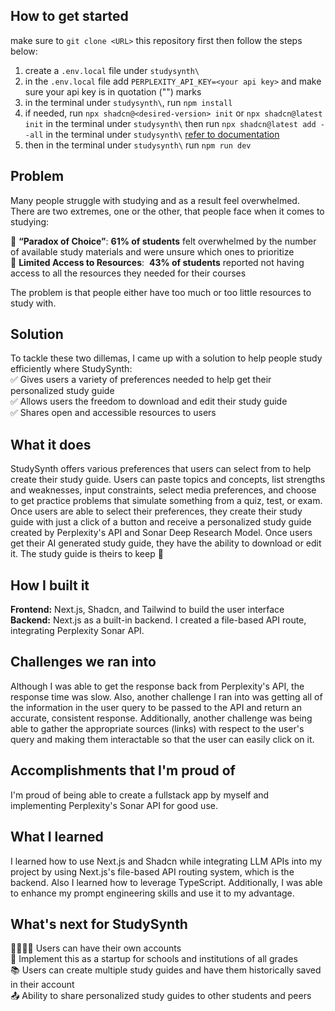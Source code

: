 ## How to get started

make sure to `git clone <URL>` this repository first then follow the steps below:

1. create a `.env.local` file under `studysynth\`
2. in the `.env.local` file add `PERPLEXITY_API_KEY=<your api key>` and make sure your api key is in quotation ("") marks
3. in the terminal under `studysynth\`, run `npm install`
4. if needed, run `npx shadcn@<desired-version> init` or `npx shadcn@latest init` in the terminal under `studysynth\` then run `npx shadcn@latest add --all` in the terminal under `studysynth\` <a href="https://ui.shadcn.com/docs/installation/next">refer to documentation</a>
5. then in the terminal under `studysynth\` run `npm run dev`

## Problem
Many people struggle with studying and as a result feel overwhelmed. There are two extremes, one or the other, that people face when it comes to studying:

🥵 <b>“Paradox of Choice”</b>: <b>61% of students</b> felt overwhelmed by the number of available study materials and were unsure which ones to prioritize
<br>
🥶 <b>Limited Access to Resources</b>:  <b>43% of students</b> reported not having access to all the resources they needed for their courses

The problem is that people either have too much or too little resources to study with.

## Solution
To tackle these two dillemas, I came up with a solution to help people study efficiently where StudySynth:
<br>
✅ Gives users a variety of preferences needed to help get their personalized study guide <br>
✅ Allows users the freedom to download and edit their study guide <br>
✅ Shares open and accessible resources to users <br>


## What it does
StudySynth offers various preferences that users can select from to help create their study guide. Users can paste topics and concepts, list strengths and weaknesses, input constraints, select media preferences, and choose to get practice problems that simulate something from a quiz, test, or exam. Once users are able to select their preferences, they create their study guide with just a click of a button and receive a personalized study guide created by Perplexity's API and Sonar Deep Research Model. Once users get their AI generated study guide, they have the ability to download or edit it. The study guide is theirs to keep 🙂

## How I built it
**Frontend:** Next.js, Shadcn, and Tailwind to build the user interface
<br>
**Backend:** Next.js as a built-in backend. I created a file-based API route, integrating Perplexity Sonar API. 

## Challenges we ran into
Although I was able to get the response back from Perplexity's API, the response time was slow. Also, another challenge I ran into was getting all of the information in the user query to be passed to the API and return an accurate, consistent response. Additionally, another challenge was being able to gather the appropriate sources (links) with respect to the user's query and making them interactable so that the user can easily click on it. 

## Accomplishments that I'm proud of
I'm proud of being able to create a fullstack app by myself and implementing Perplexity's Sonar API for good use.

## What I learned
I learned how to use Next.js and Shadcn while integrating LLM APIs into my project by using Next.js's file-based API routing system, which is the backend. Also I learned how to leverage TypeScript. Additionally, I was able to enhance my prompt engineering skills and use it to my advantage. 

## What's next for StudySynth

👨‍👩‍👧‍👦 Users can have their own accounts <br>
🏫 Implement this as a startup for schools and institutions of all grades <br>
📚 Users can create multiple study guides and have them historically saved in their account <br>
📤 Ability to share personalized study guides to other students and peers <br>

